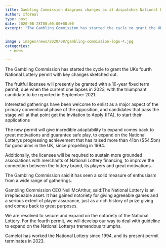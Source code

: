 ```yaml
---
title: Gambling Commission diagrams changes as it dispatches National Lottery permit measure
author: xforeal 
type: post
date: 2020-08-28T00:00:00+00:00
excerpt: 'The Gambling Commission has started the cycle to grant the UKs fourth National Lottery permit with key changes outlined '


image : images/news/2020/08/gambling-commission-logo-4.jpg
categories:
  - news

---
```

The Gambling Commission has started the cycle to grant the UKs fourth National Lottery permit with key changes sketched out. 

The fruitful licensee will presently be granted with a 10-year fixed term permit, due when the current one lapses in 2023, with the triumphant candidate to be reported in September 2021. 

Interested gatherings have been welcome to enlist as a major aspect of the primary conventional phase of the opposition, and candidates that pass the stage will at that point get the Invitation to Apply (ITA), to start their applications 

The new permit will give incredible adaptability to expand comes back to great motivations and guarantee safe play, to expand on the National Lotterys progressing achievement that has raised more than 41bn ($54.5bn) for good aims in the UK, since propelling in 1994. 

Additionally, the licensee will be required to sustain more grounded associations with merchants of National Lottery financing, to improve the connection between the lottery brand, its players and great motivations. 

The Gambling Commission said it has seen a solid measure of enthusiasm from a wide range of gatherings. 

Gambling Commission CEO Neil McArthur, said:The National Lottery is an irreplaceable asset. It has gained notoriety for giving agreeable games and a serious extent of player assurance, just as a rich history of prize giving and comes back to great purposes. 

We are resolved to secure and expand on the notoriety of the National Lottery. For the fourth permit, we will develop our way to deal with guideline to expand on the National Lotterys tremendous triumphs. 

Camelot has worked the National Lottery since 1994, and its present permit terminates in 2023.